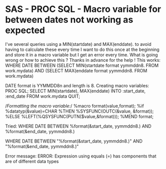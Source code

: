 
# SAS - PROC SQL - Macro variable for between dates not working as expected

I've several queries using a MIN(startdate) and MAX(enddate).
to avoid having to calculate these every time I want to do this once at the beginning and store it in a macro variable but I get an error every time.
What is going wrong or how to achieve this ?
Thanks in advance for the help !
This works:
WHERE DATE BETWEEN (SELECT MIN(startdate format yymmddn8. FROM work.mydata) AND (SELECT MAX(enddate format yymmddn8. FROM work.mydata)

DATE format is YYMMDD8n and length is 8.
Creating macro variables:
PROC SQL;
    SELECT MIN(startdate), MAX(enddate)
    INTO :start_date, :end_date
    FROM work.mydata
QUIT;

/*Formatting the macro variable:*/
%macro format(value,format);
    %if %datatyp(&value)=CHAR
     %THEN %SYSFUNC(OUTC(&value, &format));
    %ELSE %LEFT(%QSYSFUNC(PUTN($value,&format)));
%MEND format;

Tried:
WHERE DATE BETWEEN %format(&start_date, yymmddn8.) AND %format(&end_date, yymmddn8.)

WHERE DATE BETWEEN "%format(&start_date, yymmddn8.)" AND "%format(&end_date, yymmddn8.)"
    

Error message:
ERROR: Expression using equals (=) has components that are of different data types


        
